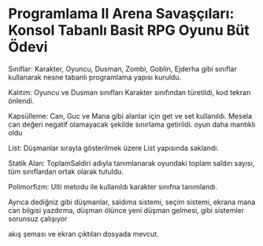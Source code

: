 # Programlama II Arena Savaşçıları: Konsol Tabanlı Basit RPG Oyunu Büt Ödevi

Sınıflar: Karakter, Oyuncu, Dusman, Zombi, Goblin, Ejderha gibi sınıflar kullanarak nesne tabanlı programlama yapısı kuruldu.

Kalıtım: Oyuncu ve Dusman sınıfları Karakter sınıfından türetildi, kod tekrarı önlendi.

Kapsülleme: Can, Guc ve Mana gibi alanlar için get ve set kullanıldı. Mesela can değeri negatif olamayacak şekilde sınırlama getirildi. oyun daha mantıklı oldu

List: Düşmanlar sırayla gösterilmek üzere List<Dusman> yapısında saklandı. 

Statik Alan: ToplamSaldiri adıyla tanımlanarak oyundaki toplam saldırı sayısı, tüm sınıflardan ortak olarak tutuldu.

Polimorfizm: Ulti metodu ile kullanıldı karakter sınıfna tanımlandı.

Ayrıca dediğniz gibi düşmanlar, saldıma sistemi, seçim sistemi, ekrana mana can bilgisi yazdırma, düşman ölünce yeni düşman gelmesi, gibi sistemler sorunsuz çalışıyor

akış şeması ve ekran çıktıları dosyada mevcut.







